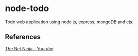 # node-todo

Todo web application using node.js, express, mongoDB and ejs.

## References

[The Net Ninja - Youtube](https://www.youtube.com/channel/UCW5YeuERMmlnqo4oq8vwUpg)

